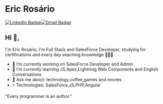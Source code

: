 # Eric Rosário
[![Linkedin Badge](https://img.shields.io/badge/-ericrosario-blue?style=flat-square&logo=Linkedin&logoColor=white&link=https://www.linkedin.com/in/ericrosário/)](https://www.linkedin.com/in/ericrosário/)[![Gmail Badge](https://img.shields.io/badge/-ericsantoos@gmail.com-c14438?style=flat-square&logo=Gmail&logoColor=white&link=mailto:ericsantoos@gmail.com)](mailto:ericsantoos@gmail.com)

## Hi 👋, 
I'm Eric Rosário, I'm Full Stack and SalesForce Developer, studying for certifications and every day seaching knowledge 👨🏽‍💻

- 🔭 I’m currently working on SalesForce Developer and Admin
- 🌱 I’m currently learning JS,Apex,Lightning Web Components and English Conversations
- 💬 Ask me about: technology,coffee,games and movies
- ⚡ Technologies: SalesForce,JS,PHP,Angular

"Every programmer is an author." 
